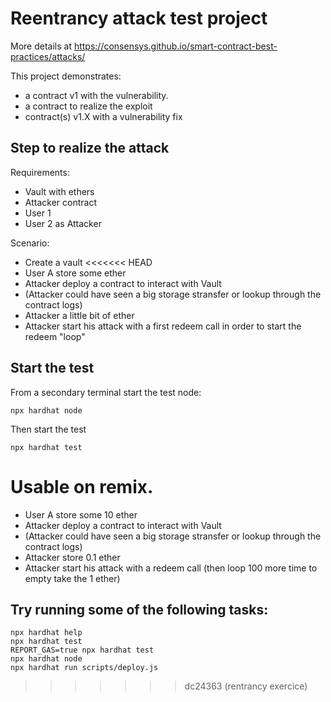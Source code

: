 # Reentrancy attack test project

More details at https://consensys.github.io/smart-contract-best-practices/attacks/

This project demonstrates:

- a contract v1 with the vulnerability.
- a contract to realize the exploit
- contract(s) v1.X with a vulnerability fix

## Step to realize the attack

Requirements:
- Vault with ethers 
- Attacker contract
- User 1
- User 2 as Attacker

Scenario:
- Create a vault 
<<<<<<< HEAD
- User A store some ether
- Attacker deploy a contract to interact with Vault
- (Attacker could have seen a big storage stransfer or lookup through the contract logs)
- Attacker a little bit of ether
- Attacker start his attack with a first redeem call in order to start the redeem "loop" 


## Start the test

From a secondary terminal start the test node:

```shell
npx hardhat node
```

Then start the test

```shell
npx hardhat test
```

Usable on remix.
=======
- User A store some 10 ether
- Attacker deploy a contract to interact with Vault
- (Attacker could have seen a big storage stransfer or lookup through the contract logs)
- Attacker store 0.1 ether
- Attacker start his attack with a redeem call (then loop 100 more time to empty take the 1 ether)


## Try running some of the following tasks:

```shell
npx hardhat help
npx hardhat test
REPORT_GAS=true npx hardhat test
npx hardhat node
npx hardhat run scripts/deploy.js
```
>>>>>>> dc24363 (rentrancy exercice)
